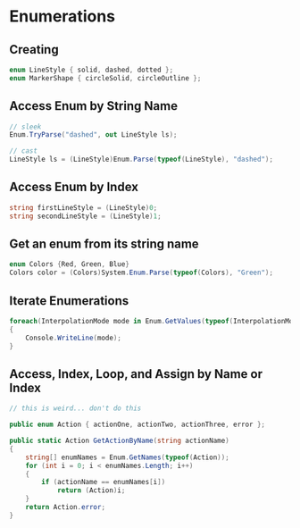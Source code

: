 # Enumerations

## Creating
```C#
enum LineStyle { solid, dashed, dotted };
enum MarkerShape { circleSolid, circleOutline };
```

## Access Enum by String Name
```cs
// sleek
Enum.TryParse("dashed", out LineStyle ls);

// cast
LineStyle ls = (LineStyle)Enum.Parse(typeof(LineStyle), "dashed");
```

## Access Enum by Index
```cs
string firstLineStyle = (LineStyle)0;
string secondLineStyle = (LineStyle)1;
```

## Get an enum from its string name
```cs
enum Colors {Red, Green, Blue}
Colors color = (Colors)System.Enum.Parse(typeof(Colors), "Green");
```

## Iterate Enumerations
```cs
foreach(InterpolationMode mode in Enum.GetValues(typeof(InterpolationMode)))
{
    Console.WriteLine(mode);
}
```

## Access, Index, Loop, and Assign by Name or Index
```cs
// this is weird... don't do this

public enum Action { actionOne, actionTwo, actionThree, error };

public static Action GetActionByName(string actionName)
{
    string[] enumNames = Enum.GetNames(typeof(Action));
    for (int i = 0; i < enumNames.Length; i++)
    {
        if (actionName == enumNames[i])
            return (Action)i;
    }
    return Action.error;
}
```
